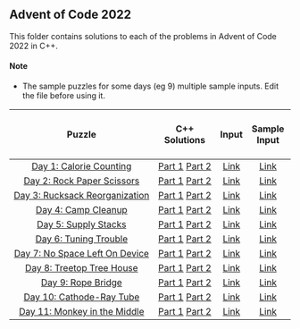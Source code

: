 ## Advent of Code 2022 ##

This folder contains solutions to each of the problems in Advent of Code 2022 in C++.

#### Note ####
- The sample puzzles for some days (eg 9) multiple sample inputs. Edit the file before using it.

|Puzzle|C++ Solutions|Input|Sample Input|Puzzle page with solutions|
|:---:|:---:|:---:|:---:|:---:|
| <nobr> [Day 1: Calorie Counting](https://adventofcode.com/2022/day/1) </nobr> | <nobr> [Part 1](/2022/cpp/day_01a.cpp) [Part 2](/2022/cpp/day_01b.cpp) </nobr> | </nobr> [Link](/2022/input/day_01_input) </nobr> | </nobr> [Link](/2022/sample_input/day_01_sample_input) </nobr> | </nobr> [Link](/2022/puzzles/day_01_puzzle) </nobr> |
| <nobr> [Day 2: Rock Paper Scissors](https://adventofcode.com/2022/day/2) </nobr> | <nobr> [Part 1](/2022/cpp/day_02a.cpp) [Part 2](/2022/cpp/day_02b.cpp) </nobr> | </nobr> [Link](/2022/input/day_02_input) </nobr> | </nobr> [Link](/2022/sample_input/day_02_sample_input) </nobr> | </nobr> [Link](/2022/puzzles/day_02_puzzle) </nobr> |
| <nobr> [Day 3: Rucksack Reorganization](https://adventofcode.com/2022/day/3) </nobr> | <nobr> [Part 1](/2022/cpp/day_03a.cpp) [Part 2](/2022/cpp/day_03b.cpp) </nobr> | </nobr> [Link](/2022/input/day_03_input) </nobr> | </nobr> [Link](/2022/sample_input/day_03_sample_input) </nobr> | </nobr> [Link](/2022/puzzles/day_03_puzzle) </nobr> |
| <nobr> [Day 4: Camp Cleanup](https://adventofcode.com/2022/day/4) </nobr> | <nobr> [Part 1](/2022/cpp/day_04a.cpp) [Part 2](/2022/cpp/day_04b.cpp) </nobr> | </nobr> [Link](/2022/input/day_04_input) </nobr> | </nobr> [Link](/2022/sample_input/day_04_sample_input) </nobr> | </nobr> [Link](/2022/puzzles/day_04_puzzle) </nobr> |
| <nobr> [Day 5: Supply Stacks](https://adventofcode.com/2022/day/5) </nobr> | <nobr> [Part 1](/2022/cpp/day_05a.cpp) [Part 2](/2022/cpp/day_05b.cpp) </nobr> | </nobr> [Link](/2022/input/day_05_input) </nobr> | </nobr> [Link](/2022/sample_input/day_05_sample_input) </nobr> | </nobr> [Link](/2022/puzzles/day_05_puzzle) </nobr> |
| <nobr> [Day 6: Tuning Trouble](https://adventofcode.com/2022/day/6) </nobr> | <nobr> [Part 1](/2022/cpp/day_06a.cpp) [Part 2](/2022/cpp/day_06b.cpp) </nobr> | </nobr> [Link](/2022/input/day_06_input) </nobr> | </nobr> [Link](/2022/sample_input/day_06_sample_input) </nobr> | </nobr> [Link](/2022/puzzles/day_06_puzzle) </nobr> |
| <nobr> [Day 7: No Space Left On Device](https://adventofcode.com/2022/day/7) </nobr> | <nobr> [Part 1](/2022/cpp/day_07a.cpp) [Part 2](/2022/cpp/day_07b.cpp) </nobr> | </nobr> [Link](/2022/input/day_07_input) </nobr> | </nobr> [Link](/2022/sample_input/day_07_sample_input) </nobr> | </nobr> [Link](/2022/puzzles/day_07_puzzle) </nobr> |
| <nobr> [Day 8: Treetop Tree House](https://adventofcode.com/2022/day/8) </nobr> | <nobr> [Part 1](/2022/cpp/day_08a.cpp) [Part 2](/2022/cpp/day_08b.cpp) </nobr> | </nobr> [Link](/2022/input/day_08_input) </nobr> | </nobr> [Link](/2022/sample_input/day_08_sample_input) </nobr> | </nobr> [Link](/2022/puzzles/day_08_puzzle) </nobr> |
| <nobr> [Day 9: Rope Bridge](https://adventofcode.com/2022/day/9) </nobr> | <nobr> [Part 1](/2022/cpp/day_09a.cpp) [Part 2](/2022/cpp/day_09b.cpp) </nobr> | </nobr> [Link](/2022/input/day_09_input) </nobr> | </nobr> [Link](/2022/sample_input/day_09_sample_input) </nobr> | </nobr> [Link](/2022/puzzles/day_09_puzzle) </nobr> |
| <nobr> [Day 10: Cathode-Ray Tube](https://adventofcode.com/2022/day/10) </nobr> | <nobr> [Part 1](/2022/cpp/day_10a.cpp) [Part 2](/2022/cpp/day_10b.cpp) </nobr> | </nobr> [Link](/2022/input/day_10_input) </nobr> | </nobr> [Link](/2022/sample_input/day_10_sample_input) </nobr> | </nobr> [Link](/2022/puzzles/day_10_puzzle) </nobr> | 
| <nobr> [Day 11: Monkey in the Middle](https://adventofcode.com/2022/day/11) </nobr> | <nobr> [Part 1](/2022/cpp/day_11a.cpp) [Part 2](/2022/cpp/day_11b.cpp) </nobr> | </nobr> [Link](/2022/input/day_11_input) </nobr> | </nobr> [Link](/2022/sample_input/day_11_sample_input) </nobr> | </nobr> [Link](/2022/puzzles/day_11_puzzle) </nobr> |
